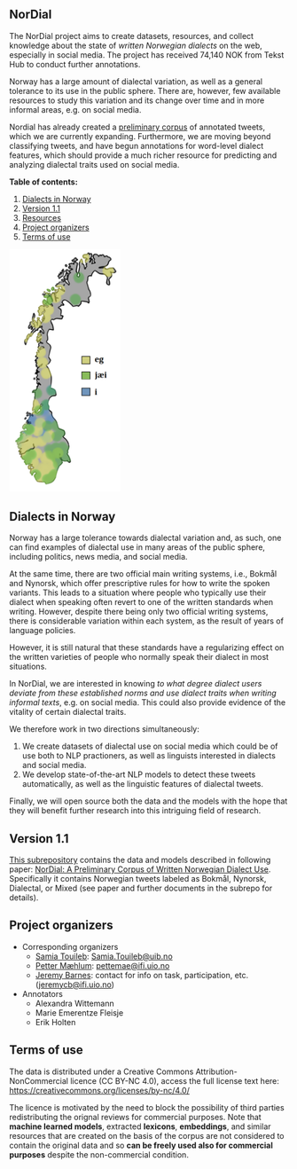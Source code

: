 ## NorDial

The NorDial project aims to create datasets, resources, and collect knowledge about the state of *written Norwegian dialects* on the web, especially in social media. The project has received 74,140 NOK from Tekst Hub to conduct further annotations.

Norway has a large amount of dialectal variation, as well as a general tolerance to its use in the public sphere. There are, however, few available resources to study this variation and its change over time and in more informal areas, e.g. on social media.

Nordial has already created a [preliminary corpus](./v1.1) of annotated tweets, which we are currently expanding. Furthermore, we are moving beyond classifying tweets, and have begun annotations for word-level dialect features, which should provide a much richer resource for predicting and analyzing dialectal traits used on social media.

**Table of contents:**

1. [Dialects in Norway](#dialects-in-norway)
2. [Version 1.1](#version-1.1)
3. [Resources](#resources)
4. [Project organizers](#project-organizers)
5. [Terms of use](#terms-of-use)

<img src="./figures/norgeskart.png" alt="map of norway with first-person pronouns" width="200"/>

## Dialects in Norway

Norway has a large tolerance towards dialectal variation and, as such, one can find examples of dialectal use in many areas of the public sphere, including politics, news media, and social media.

At the same time, there are two official main writing systems, i.e., Bokmål and Nynorsk, which offer prescriptive rules for how to write the spoken variants. This leads to a situation where people who typically use their dialect when speaking often revert to one of the written standards when writing. However, despite there being only two official writing systems, there is considerable variation within each system, as the result of years of language policies.

However, it is still natural that these standards have a regularizing effect on the written varieties of people who normally speak their dialect in most situations.

In NorDial, we are interested in knowing *to what degree dialect users deviate
from these established norms and use dialect traits when writing informal texts*, e.g. on social media. This could also provide evidence of the vitality of
certain dialectal traits.

We therefore work in two directions simultaneously:
1.  We create datasets of dialectal use on social media which could be of use both to NLP practioners, as well as linguists interested in dialects and social media.
2. We develop state-of-the-art NLP models to detect these tweets automatically, as well as the linguistic features of dialectal tweets.

Finally, we will open source both the data and the models with the hope that they will benefit further research into this intriguing field of research.


## Version 1.1

[This subrepository](./v1.1) contains the data and models described in following paper: [NorDial: A Preliminary Corpus of Written Norwegian Dialect Use](https://aclanthology.org/2021.nodalida-main.51/). Specifically it contains Norwegian tweets labeled as Bokmål, Nynorsk, Dialectal, or Mixed (see paper and further documents in the subrepo for details).


## Project organizers

* Corresponding organizers
    * [Samia Touileb](https://mediafutures.no/2021/01/20/postdoc-samia-touileb/): <Samia.Touileb@uib.no>
    * [Petter Mæhlum](https://www.mn.uio.no/ifi/personer/vit/pettemae/index.html): <pettemae@ifi.uio.no>
    * [Jeremy Barnes](https://jerbarnes.github.io/): contact for info on task, participation, etc. (<jeremycb@ifi.uio.no>)
* Annotators
   * Alexandra Wittemann
   * Marie Emerentze Fleisje
   * Erik Holten

## Terms of use
The data is distributed under a Creative Commons Attribution-NonCommercial licence (CC BY-NC 4.0), access the full license text here: https://creativecommons.org/licenses/by-nc/4.0/

The licence is motivated by the need to block the possibility of third parties redistributing the orignal reviews for commercial purposes. Note that **machine learned models**, extracted **lexicons**, **embeddings**, and similar resources that are created on the basis of the corpus are not considered to contain the original data and so **can be freely used also for commercial purposes** despite the non-commercial condition.
